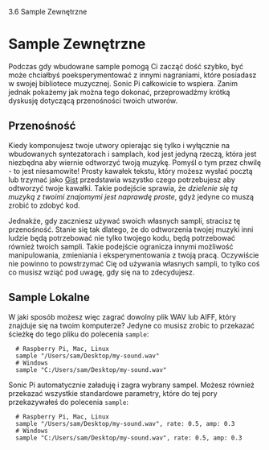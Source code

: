 3.6 Sample Zewnętrzne

# Sample Zewnętrzne

Podczas gdy wbudowane sample pomogą Ci zacząć dość szybko, być może chciałbyś 
poeksperymentować z innymi nagraniami, które posiadasz w swojej bibliotece 
muzycznej. Sonic Pi całkowicie to wspiera. Zanim jednak pokażemy jak można tego 
dokonać, przeprowadźmy krótką dyskusję dotyczącą przenośności twoich utworów.

## Przenośność

Kiedy komponujesz twoje utwory opierając się tylko i wyłącznie na wbudowanych 
syntezatorach i samplach, kod jest jedyną rzeczą, która jest niezbędna aby 
wiernie odtworzyć twoją muzykę. Pomyśl o tym przez chwilę - to jest 
niesamowite! Prosty kawałek tekstu, który możesz wysłać pocztą lub trzymać 
jako [Gist](https://gist.github.com) przedstawia wszystko czego potrzebujesz 
aby odtworzyć twoje kawałki. Takie podejście sprawia, że *dzielenie się 
tą muzyką z twoimi znajomymi jest naprawdę proste*, gdyż jedyne co muszą 
zrobić to zdobyć kod.

Jednakże, gdy zaczniesz używać swoich własnych sampli, stracisz 
tę przenośność. Stanie się tak dlatego, że do odtworzenia twojej muzyki 
inni ludzie będą potrzebować nie tylko twojego kodu, będą potrzebować również 
twoich sampli. Takie podejście ogranicza innymi możliwość manipulowania, 
zmieniania i eksperymentowania z twoją pracą. Oczywiście nie powinno to 
powstrzymać Cię od używania własnych sampli, to tylko coś co musisz 
wziąć pod uwagę, gdy się na to zdecydujesz.

## Sample Lokalne

W jaki sposób możesz więc zagrać dowolny plik WAV lub AIFF, który 
znajduje się na twoim komputerze? Jedyne co musisz zrobic to przekazać 
ścieżkę do tego pliku do polecenia `sample`: 

```
  # Raspberry Pi, Mac, Linux
  sample "/Users/sam/Desktop/my-sound.wav"
  # Windows
  sample "C:/Users/sam/Desktop/my-sound.wav"
```

Sonic Pi automatycznie załaduję i zagra wybrany sampel. Możesz również 
przekazać wszystkie standardowe parametry, które do tej pory przekazywałeś 
do polecenia `sample`:

```
  # Raspberry Pi, Mac, Linux
  sample "/Users/sam/Desktop/my-sound.wav", rate: 0.5, amp: 0.3
  # Windows
  sample "C:/Users/sam/Desktop/my-sound.wav", rate: 0.5, amp: 0.3
```


